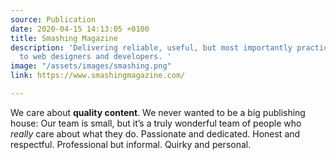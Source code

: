 ```yaml
---
source: Publication
date: 2020-04-15 14:13:05 +0100
title: Smashing Magazine
description: 'Delivering reliable, useful, but most importantly practical articles
  to web designers and developers. '
image: "/assets/images/smashing.png"
link: https://www.smashingmagazine.com/

---
```

We care about **quality content**. We never wanted to be a big publishing house: Our team is small, but it’s a truly wonderful team of people who _really_ care about what they do. Passionate and dedicated. Honest and respectful. Professional but informal. Quirky and personal.